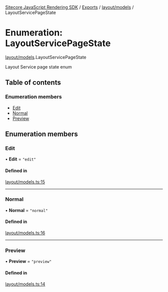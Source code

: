 [Sitecore JavaScript Rendering SDK](../README.md) / [Exports](../modules.md) / [layout/models](../modules/layout_models.md) / LayoutServicePageState

# Enumeration: LayoutServicePageState

[layout/models](../modules/layout_models.md).LayoutServicePageState

Layout Service page state enum

## Table of contents

### Enumeration members

- [Edit](layout_models.LayoutServicePageState.md#edit)
- [Normal](layout_models.LayoutServicePageState.md#normal)
- [Preview](layout_models.LayoutServicePageState.md#preview)

## Enumeration members

### Edit

• **Edit** = `"edit"`

#### Defined in

[layout/models.ts:15](https://github.com/Sitecore/jss/blob/e49fd4cc/packages/sitecore-jss/src/layout/models.ts#L15)

___

### Normal

• **Normal** = `"normal"`

#### Defined in

[layout/models.ts:16](https://github.com/Sitecore/jss/blob/e49fd4cc/packages/sitecore-jss/src/layout/models.ts#L16)

___

### Preview

• **Preview** = `"preview"`

#### Defined in

[layout/models.ts:14](https://github.com/Sitecore/jss/blob/e49fd4cc/packages/sitecore-jss/src/layout/models.ts#L14)
